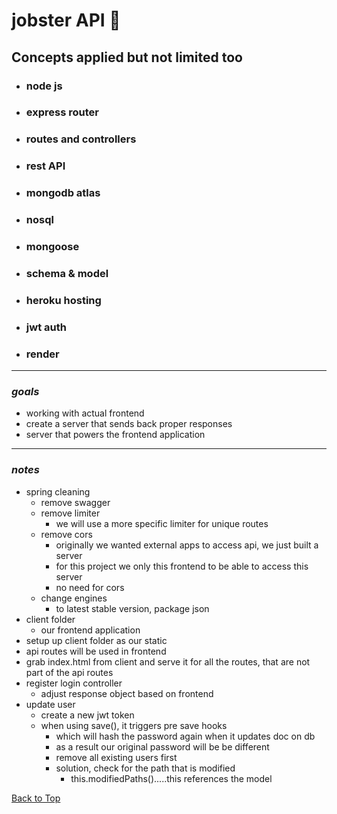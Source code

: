 <a name="custom_anchor_name"></a>

# jobster API :briefcase:

## Concepts applied but not limited too

- ### node js
- ### express router
- ### routes and controllers
- ### rest API
- ### mongodb atlas
- ### nosql
- ### mongoose
- ### schema & model
- ### heroku hosting
- ### jwt auth
- ### render

---

### _goals_

- working with actual frontend
- create a server that sends back proper responses
- server that powers the frontend application

---

### _notes_

- spring cleaning
  - remove swagger
  - remove limiter
    - we will use a more specific limiter for unique routes
  - remove cors
    - originally we wanted external apps to access api, we just built a server
    - for this project we only this frontend to be able to access this server
    - no need for cors
  - change engines
    - to latest stable version, package json
- client folder
  - our frontend application
- setup up client folder as our static
- api routes will be used in frontend
- grab index.html from client and serve it for all the routes, that are not part of the api routes
- register login controller
  - adjust response object based on frontend
- update user
  - create a new jwt token
  - when using save(), it triggers pre save hooks
    - which will hash the password again when it updates doc on db
    - as a result our original password will be be different
    - remove all existing users first
    - solution, check for the path that is modified
      - this.modifiedPaths().....this references the model

[Back to Top](#custom_anchor_name)
